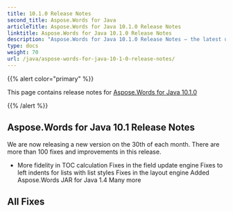 ```yaml
---
title: 10.1.0 Release Notes
second_title: Aspose.Words for Java
articleTitle: Aspose.Words for Java 10.1.0 Release Notes
linktitle: Aspose.Words for Java 10.1.0 Release Notes
description: "Aspose.Words for Java 10.1.0 Release Notes – the latest updates and fixes."
type: docs
weight: 70
url: /java/aspose-words-for-java-10-1-0-release-notes/
---
```


{{% alert color="primary" %}}

This page contains release notes for [Aspose.Words for Java 10.1.0](https://releases.aspose.com/words/java/new-releases/aspose.words-for-java-10.1.0/)

{{% /alert %}}

## Aspose.Words for Java 10.1 Release Notes

We are now releasing a new version on the 30th of each month. There are more than 100 fixes and improvements in this release. 

- More fidelity in TOC calculation
  Fixes in the field update engine 
  Fixes to left indents for lists with list styles 
  Fixes in the layout engine 
  Added Aspose.Words JAR for Java 1.4 
  Many more 


## All Fixes

